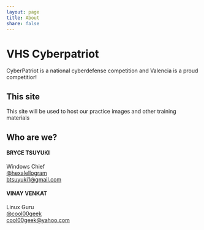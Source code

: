 ```yaml
---
layout: page
title: About
share: false
---
```


# VHS Cyberpatriot

CyberPatriot is a national cyberdefense competition and Valencia is a proud competitior!

## This site

This site will be used to host our practice images and other training materials

## Who are we?
#### BRYCE TSUYUKI
Windows Chief  
[@hexalellogram](https://github.com/hexalellogram)  
[btsuyuki1@gmail.com](mailto:btsuyuki1@gmail.com)
#### VINAY VENKAT
Linux Guru  
[@cool00geek](https://github.com/cool00geek)  
[cool00geek@yahoo.com](mailto:cool00geek@yahoo.com)
